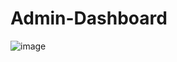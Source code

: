 # Admin-Dashboard
![image](https://github.com/asuru56/Admin-Dashboard/assets/65706338/34f763e5-baf1-440b-a83e-309140fcdc58)
